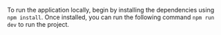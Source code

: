 To run the application locally, begin by installing the dependencies using `npm install`. Once installed, you can run the following command `npm run dev` to run the project.